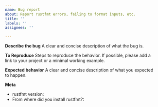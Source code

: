 ```yaml
---
name: Bug report
about: Report rustfmt errors, failing to format inputs, etc.
title: ''
labels: ''
assignees: ''

---
```


**Describe the bug**
A clear and concise description of what the bug is.

**To Reproduce**
Steps to reproduce the behavior. If possible, please add a link to your project or a minimal working example.

**Expected behavior**
A clear and concise description of what you expected to happen.

**Meta**

- rustfmt version: 
- From where did you install rustfmt?:
